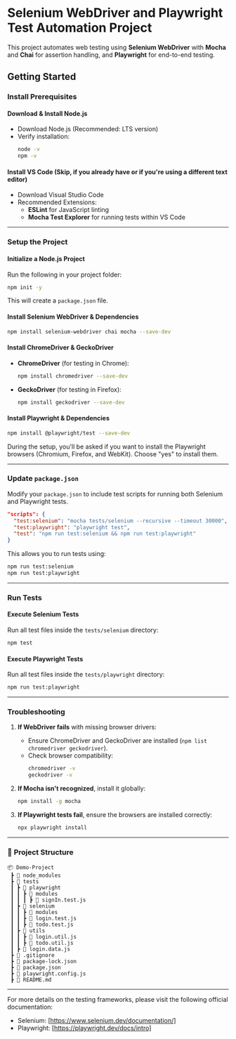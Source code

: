 # Selenium WebDriver and Playwright Test Automation Project

This project automates web testing using **Selenium WebDriver** with **Mocha** and **Chai** for assertion handling, and **Playwright** for end-to-end testing.

## Getting Started

### Install Prerequisites

#### **Download & Install Node.js**
- Download Node.js (Recommended: LTS version)
- Verify installation:
  ```sh
  node -v
  npm -v
  ```

#### **Install VS Code (Skip, if you already have or if you're using a different text editor)**
- Download Visual Studio Code
- Recommended Extensions:
  - **ESLint** for JavaScript linting
  - **Mocha Test Explorer** for running tests within VS Code

---

### Setup the Project

#### **Initialize a Node.js Project**
Run the following in your project folder:
```sh
npm init -y
```
This will create a `package.json` file.

#### **Install Selenium WebDriver & Dependencies**
```sh
npm install selenium-webdriver chai mocha --save-dev
```

#### **Install ChromeDriver & GeckoDriver**
- **ChromeDriver** (for testing in Chrome):
  ```sh
  npm install chromedriver --save-dev
  ```
- **GeckoDriver** (for testing in Firefox):
  ```sh
  npm install geckodriver --save-dev
  ```

#### **Install Playwright & Dependencies**
```sh
npm install @playwright/test --save-dev
```
During the setup, you'll be asked if you want to install the Playwright browsers (Chromium, Firefox, and WebKit). Choose "yes" to install them.

---

### Update `package.json`
Modify your `package.json` to include test scripts for running both Selenium and Playwright tests.

```json
"scripts": {
  "test:selenium": "mocha tests/selenium --recursive --timeout 30000",
  "test:playwright": "playwright test",
  "test": "npm run test:selenium && npm run test:playwright"
}
```

This allows you to run tests using:
```sh
npm run test:selenium
npm run test:playwright
```

---

### Run Tests

#### **Execute Selenium Tests**
Run all test files inside the `tests/selenium` directory:
```sh
npm test
```

#### **Execute Playwright Tests**
Run all test files inside the `tests/playwright` directory:
```sh
npm run test:playwright
```

---

### **Troubleshooting**
1. **If WebDriver fails** with missing browser drivers:
   - Ensure ChromeDriver and GeckoDriver are installed (`npm list chromedriver geckodriver`).
   - Check browser compatibility:
     ```sh
     chromedriver -v
     geckodriver -v
     ```

2. **If Mocha isn't recognized**, install it globally:
   ```sh
   npm install -g mocha
   ```

3. **If Playwright tests fail**, ensure the browsers are installed correctly:
   ```sh
   npx playwright install
   ```

---

### 📂 **Project Structure**
```
📦 Demo-Project
 ┣ 📂 node_modules
 ┣ 📂 tests
 ┃ ┣ 📂 playwright
 ┃ ┃ ┣ 📂 modules
 ┃ ┃ ┃ ┣ 📜 signIn.test.js
 ┃ ┣ 📂 selenium
 ┃ ┃ ┣ 📂 modules
 ┃ ┃ ┣ 📜 login.test.js
 ┃ ┃ ┣ 📜 todo.test.js
 ┃ ┣ 📂 utils
 ┃ ┃ ┣ 📜 login.util.js
 ┃ ┃ ┣ 📜 todo.util.js
 ┃ ┣ 📜 login.data.js
 ┣ 📜 .gitignore
 ┣ 📜 package-lock.json
 ┣ 📜 package.json
 ┣ 📜 playwright.config.js
 ┣ 📜 README.md
```

---

For more details on the testing frameworks, please visit the following official documentation:

- Selenium: [https://www.selenium.dev/documentation/]
- Playwright: [https://playwright.dev/docs/intro]
